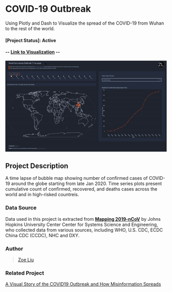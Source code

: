 # COVID-19 Outbreak
Using Plotly and Dash to Visualize the spread of the COVID-19 from Wuhan to the rest of the world.

#### [Project Status]: Active
#### -- [Link to Visualization](https://wh2019-ncov.herokuapp.com/) --

![COVID-19 Time Lapse](https://github.com/liu-zoe/wuhancv/blob/master/assets/COVD19.gif)

## __Project Description__
A time lapse of bubble map showing number of confirmed cases of COVID-19 around the globe starting from late Jan 2020. Time series plots present cumulative count of confirmed, recovered, and deaths cases across the world and in high-risked countreis. 

### **Data Source**
Data used in this project is extracted from [**Mapping 2019-nCoV**](https://systems.jhu.edu/research/public-health/ncov/) by Johns Hopkins University Center Center for Systems Science and Engineering, who collected data from various sources, including WHO, U.S. CDC, ECDC China CDC (CCDC), NHC and DXY.


### Author
> [Zoe Liu](https://github.com/liu-zoe)

### Related Project
[A Visual Story of the COVID19 Outbreak and How Misinformation Spreads](https://github.com/liu-zoe/covid_misinformation)